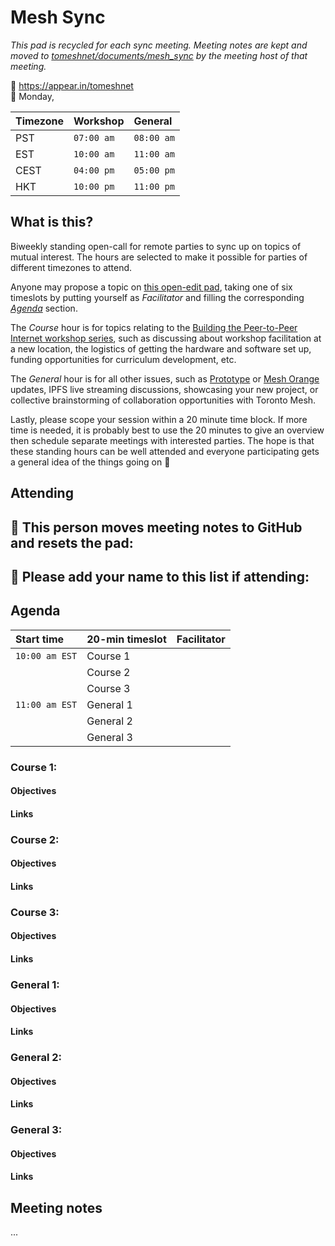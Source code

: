 Mesh Sync
=========
*This pad is recycled for each sync meeting. Meeting notes are kept and moved to [tomeshnet/documents/mesh_sync](https://github.com/tomeshnet/documents/tree/master/mesh_sync) by the meeting host of that meeting.*

📍 https://appear.in/tomeshnet  
📅 Monday,   

| Timezone | Workshop | General  |
|:---------|:---------|:---------|
| PST      |`07:00 am`|`08:00 am`|
| EST      |`10:00 am`|`11:00 am`|
| CEST     |`04:00 pm`|`05:00 pm`|
| HKT      |`10:00 pm`|`11:00 pm`|

## What is this?

Biweekly standing open-call for remote parties to sync up on topics of mutual interest. The hours are selected to make it possible for parties of different timezones to attend.

Anyone may propose a topic on [this open-edit pad](https://hackmd.io/HSOK15u7TnS6Oz1RH0McGg), taking one of six timeslots by putting yourself as _Facilitator_ and filling the corresponding [_Agenda_](#Agenda) section.

The _Course_ hour is for topics relating to the [Building the Peer-to-Peer Internet workshop series](https://tomeshnet.github.io/p2p-internet-workshop/), such as discussing about workshop facilitation at a new location, the logistics of getting the hardware and software set up, funding opportunities for curriculum development, etc.

The _General_ hour is for all other issues, such as [Prototype](https://github.com/tomeshnet/prototype-cjdns-pi) or [Mesh Orange](https://github.com/tomeshnet/mesh-orange) updates, IPFS live streaming discussions, showcasing your new project, or collective brainstorming of collaboration opportunities with Toronto Mesh.

Lastly, please scope your session within a 20 minute time block. If more time is needed, it is probably best to use the 20 minutes to give an overview then schedule separate meetings with interested parties. The hope is that these standing hours can be well attended and everyone participating gets a general idea of the things going on :satellite: 

## Attending

📝 This person moves meeting notes to GitHub and resets the pad:
- 

👥 Please add your name to this list if attending:
- 

## Agenda

| Start time   | 20-min timeslot | Facilitator |
|:-------------|:----------------|:------------|
|`10:00 am EST`| Course 1        |             |
|              | Course 2        |             |
|              | Course 3        |             |
|`11:00 am EST`| General 1       |             |
|              | General 2       |             |
|              | General 3       |             |

### Course 1: 
#### Objectives
#### Links

### Course 2: 
#### Objectives
#### Links

### Course 3: 
#### Objectives
#### Links

### General 1: 
#### Objectives
#### Links

### General 2: 
#### Objectives
#### Links

### General 3: 
#### Objectives
#### Links

## Meeting notes

...
